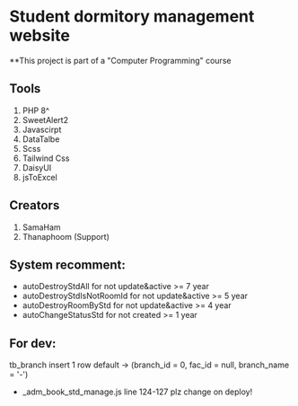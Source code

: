# Student dormitory management website
**This project is part of a "Computer Programming" course

## Tools
1. PHP 8^
2. SweetAlert2
3. Javascirpt
4. DataTalbe
5. Scss
6. Tailwind Css
7. DaisyUI
8. jsToExcel

## Creators
1. SamaHam
2. Thanaphoom (Support)

## System recomment:
- autoDestroyStdAll for not update&active >= 7 year
- autoDestroyStdIsNotRoomId for not update&active >= 5 year 
- autoDestroyRoomByStd for not update&active >= 4 year
- autoChangeStatusStd for not created >= 1 year

## For dev:
tb_branch insert 1 row default -> (branch_id = 0, fac_id = null, branch_name = '-')
- _adm_book_std_manage.js line 124-127 plz change on deploy!
